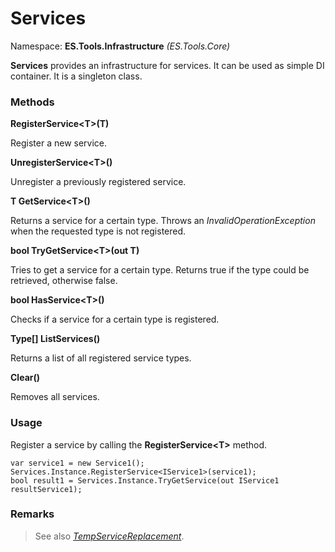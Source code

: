 # Services
Namespace: **ES.Tools.Infrastructure** *(ES.Tools.Core)*

**Services** provides an infrastructure for services. It can be used as simple DI container. It is a singleton  class.

### Methods

**RegisterService&lt;T&gt;(T)**

Register a new service.

**UnregisterService&lt;T&gt;()**

Unregister a previously registered service.

**T GetService&lt;T&gt;()**

Returns a service for a certain type. Throws an *InvalidOperationException* when the requested type is not registered.

**bool TryGetService&lt;T&gt;(out T)**

Tries to get a service for a certain type. Returns true if the type could be retrieved, otherwise false.

**bool HasService&lt;T&gt;()**

Checks if a service for a certain type is registered.

**Type[] ListServices()**

Returns a list of all registered service types.

**Clear()**

Removes all services.

### Usage

Register a service by calling the **RegisterService&lt;T&gt;** method.
```CSharp
var service1 = new Service1();
Services.Instance.RegisterService<IService1>(service1);
bool result1 = Services.Instance.TryGetService(out IService1 resultService1);
```

### Remarks

>See also [*TempServiceReplacement*](TempServiceReplacement).